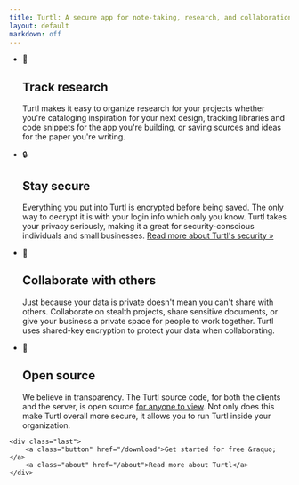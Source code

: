 ```yaml
---
title: Turtl: A secure app for note-taking, research, and collaboration
layout: default
markdown: off
---
```


<a id="more-info" class="toc-anchor"></a>
<div class="content">
    <ul class="alternate">
        <li class="research clear">
            <div>
                <icon>&#59148;</icon>
            </div>
            <div>
                <h2>Track research</h2>
                <p>
                    Turtl makes it easy to organize research for your projects
                    whether you're cataloging inspiration for your next design,
                    tracking libraries and code snippets for the app you're
                    building, or saving sources and ideas for the paper you're
                    writing.
                </p>
            </div>
        </li>
        <li class="secure clear">
            <div>
                <icon>&#128274;</icon>
            </div>
            <div>
                <h2>Stay secure</h2>
                <p>
                    Everything you put into Turtl is encrypted before being
                    saved. The only way to decrypt it is with your login info
                    which only you know. Turtl takes your privacy seriously,
                    making it a great for security-conscious individuals and
                    small businesses.
                    <a href="/docs/security">Read more about Turtl's security &raquo;</a>
                </p>
            </div>
        </li>
        <li class="share clear">
            <div>
                <icon>&#59198;</icon>
            </div>
            <div>
                <h2>Collaborate with others</h2>
                <p>
                    Just because your data is private doesn't mean you can't
                    share with others. Collaborate on stealth projects, share
                    sensitive documents, or give your business
                    a private space for people to work together. Turtl uses
                    shared-key encryption to protect your data when
                    collaborating.
                </p>
            </div>
        </li>
        <li class="open clear">
            <div>
                <icon>&#128214;</icon>
            </div>
            <div>
                <h2>Open source</h2>
                <p>
                    We believe in transparency. The Turtl source code, for both
                    the clients and the server, is open source
                    <a href="https://github.com/turtl">for anyone to view</a>.
                    Not only does this make Turtl overall more secure, it allows
                    you to run Turtl inside your organization.
                </p>
            </div>
        </li>
    </ul>

    <div class="last">
        <a class="button" href="/download">Get started for free &raquo;</a>
        <a class="about" href="/about">Read more about Turtl</a>
    </div>
</div>

